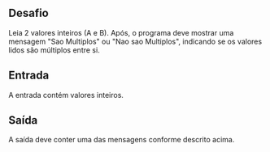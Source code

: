 ## Desafio

Leia 2 valores inteiros (A e B). Após, o programa deve mostrar uma mensagem
"Sao Multiplos" ou "Nao sao Multiplos", indicando se os valores lidos são
múltiplos entre si.

## Entrada

A entrada contém valores inteiros.

## Saída

A saída deve conter uma das mensagens conforme descrito acima.
